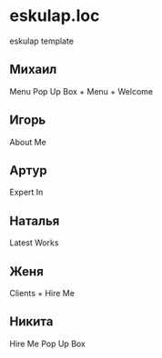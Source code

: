# eskulap.loc
eskulap template

## Михаил
Menu  Pop Up Box + Menu + Welcome
## Игорь
About Me
## Артур
Expert In
## Наталья
Latest Works
## Женя
Clients + Hire Me
## Никита
Hire Me Pop Up Box
